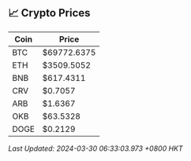 ## 📈 Crypto Prices

| Coin | Price |
| ---- | ----- |
| BTC | $69772.6375 |
| ETH | $3509.5052 |
| BNB | $617.4311 |
| CRV | $0.7057 |
| ARB | $1.6367 |
| OKB | $63.5328 |
| DOGE | $0.2129 |

_Last Updated: 2024-03-30 06:33:03.973 +0800 HKT_